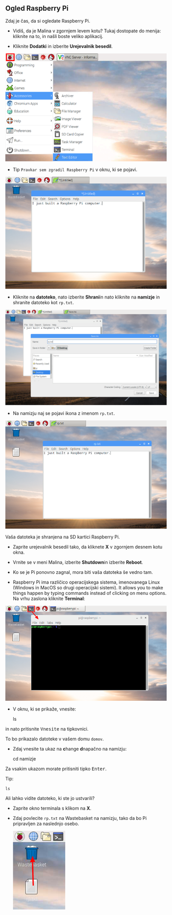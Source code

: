 ## Ogled Raspberry Pi

Zdaj je čas, da si ogledate Raspberry Pi.

+ Vidiš, da je Malina v zgornjem levem kotu? Tukaj dostopate do menija: kliknite na to, in našli boste veliko aplikacij.

+ Kliknite **Dodatki** in izberite **Urejevalnik besedil**.

![screenshot](images/pi-accessories.png)

+ Tip `Pravkar sem zgradil Raspberry Pi` v oknu, ki se pojavi.

![screenshot](images/pi-text-editor.png)

+ Kliknite na **datoteko**, nato izberite **Shrani**in nato kliknite na **namizje** in shranite datoteko kot `rp.txt`.

![screenshot](images/pi-save.png)

+ Na namizju naj se pojavi ikona z imenom `rp.txt`.

![screenshot](images/pi-saved.png)

Vaša datoteka je shranjena na SD kartici Raspberry Pi.

+ Zaprite urejevalnik besedil tako, da kliknete **X** v zgornjem desnem kotu okna.

+ Vrnite se v meni Malina, izberite **Shutdown**in izberite **Reboot**.

+ Ko se je Pi ponovno zagnal, mora biti vaša datoteka še vedno tam.

+ Raspberry Pi ima različico operacijskega sistema, imenovanega Linux (Windows in MacOS so drugi operacijski sistemi). It allows you to make things happen by typing commands instead of clicking on menu options. Na vrhu zaslona kliknite **Terminal**:

![screenshot](images/pi-command-prompt.png)

+ V oknu, ki se prikaže, vnesite:

    ls
    

in nato pritisnite <kbd>Vnesite</kbd> na tipkovnici.

To bo prikazalo datoteke v vašem domu `domov`.

+ Zdaj vnesite ta ukaz na **c**hange **d**napačno na namizju:

    cd namizje
    

Za vsakim ukazom morate pritisniti tipko <kbd>Enter</kbd>.

Tip:

    ls
    

Ali lahko vidite datoteko, ki ste jo ustvarili?

+ Zaprite okno terminala s klikom na **X**.

+ Zdaj povlecite `rp.txt` na Wastebasket na namizju, tako da bo Pi pripravljen za naslednjo osebo.
    
    ![screenshot](images/pi-waste.png)